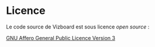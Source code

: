 # Licence

Le code source de Vizboard est sous licence _open source_ :

[GNU Affero General Public Licence Version 3](https://gitlab.com/multi-coop/gitribute/-/blob/main/LICENSE)
